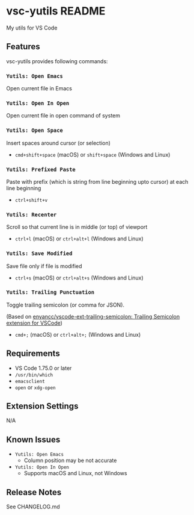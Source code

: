 # vsc-yutils README

My utils for VS Code

## Features

vsc-yutils provides following commands:

### `Yutils: Open Emacs`

Open current file in Emacs

### `Yutils: Open In Open`

Open current file in open command of system

### `Yutils: Open Space`

Insert spaces around cursor (or selection)

* `cmd+shift+space` (macOS) or `shift+space` (Windows and Linux)

### `Yutils: Prefixed Paste`

Paste with prefix (which is string from line beginning upto cursor) at each line beginning

* `ctrl+shift+v`

### `Yutils: Recenter`

Scroll so that current line is in middle (or top) of viewport

* `ctrl+l` (macOS) or `ctrl+alt+l` (Windows and Linux)

### `Yutils: Save Modified`

Save file only if file is modified

* `ctrl+s` (macOS) or `ctrl+alt+s` (Windows and Linux)

### `Yutils: Trailing Punctuation`

Toggle trailing semicolon (or comma for JSON).

(Based on [enyancc/vscode-ext-trailing-semicolon: Trailing Semicolon extension for VSCode](https://github.com/enyancc/vscode-ext-trailing-semicolon))

* `cmd+;` (macOS) or `ctrl+alt+;` (Windows and Linux)

## Requirements

* VS Code 1.75.0 or later
* `/usr/bin/which`
* `emacsclient`
* `open` or `xdg-open`

## Extension Settings

N/A

## Known Issues

* `Yutils: Open Emacs`
  * Column position may be not accurate
* `Yutils: Open In Open`
  * Supports macOS and Linux, not Windows

## Release Notes

See CHANGELOG.md
